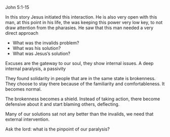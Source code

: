 John 5:1-15

In this story Jesus initiated this interaction. He is also very open with this man, at this point in his life, the was keeping this power very low key, to not draw attention from the pharasies. He saw that this man needed a very direct approach

- What was the invalids problem?
- What was his solution?
- What was Jesus’s solution?

Excuses are the gateway to our soul, they show internal issues. A deep internal paralysis, a passivity

They found solidarity in people that are in the same state is brokenness. They choose to stay there because of the familiarity and comfortableness. It becomes normal.

The brokenness becomes a shield. Instead of taking action, there become defensive about it and start blaming others, deflecting.

Many of our solutions sat not any better than the invalids, we need that external intervention.

Ask the lord: what is the pinpoint of our paralysis?


